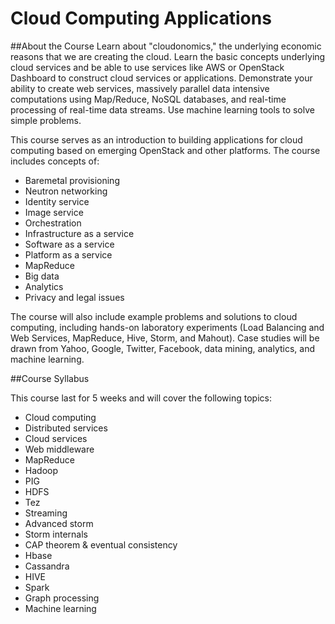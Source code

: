 # Cloud Computing Applications

##About the Course
Learn about "cloudonomics," the underlying economic reasons that we are creating the cloud. Learn the basic concepts underlying cloud services and be able to use services like AWS or OpenStack Dashboard to construct cloud services or applications. Demonstrate your ability to create web services, massively parallel data intensive computations using Map/Reduce, NoSQL databases, and real-time processing of real-time data streams. Use machine learning tools to solve simple problems.

This course serves as an introduction to building applications for cloud computing based on emerging OpenStack and other platforms. The course includes concepts of:

* Baremetal provisioning
* Neutron networking
* Identity service
* Image service
* Orchestration
* Infrastructure as a service
* Software as a service
* Platform as a service
* MapReduce
* Big data
* Analytics
* Privacy and legal issues

The course will also include example problems and solutions to cloud computing, including hands-on laboratory experiments (Load Balancing and Web Services, MapReduce, Hive, Storm, and Mahout). Case studies will be drawn from Yahoo, Google, Twitter, Facebook, data mining, analytics, and machine learning.

##Course Syllabus

This course last for 5 weeks and will cover the following topics:

* Cloud computing
* Distributed services
* Cloud services
* Web middleware
* MapReduce
* Hadoop
* PIG
* HDFS
* Tez
* Streaming
* Advanced storm
* Storm internals
* CAP theorem & eventual consistency
* Hbase
* Cassandra
* HIVE
* Spark
* Graph processing
* Machine learning
